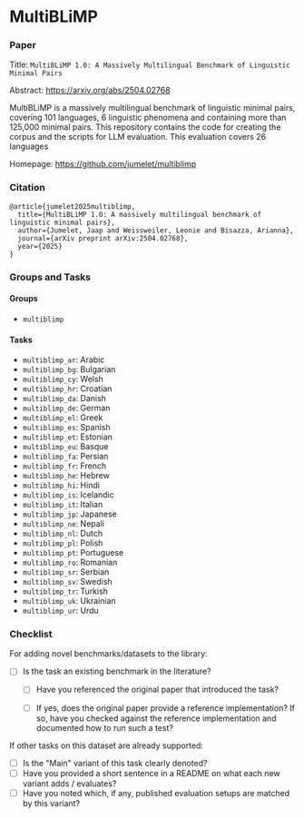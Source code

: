 # MultiBLiMP

### Paper

Title: `MultiBLiMP 1.0: A Massively Multilingual Benchmark of Linguistic Minimal Pairs`

Abstract: https://arxiv.org/abs/2504.02768

MultiBLiMP is a massively multilingual benchmark of linguistic minimal pairs, covering 101 languages, 6 linguistic phenomena and containing more than 125,000 minimal pairs. This repository contains the code for creating the corpus and the scripts for LLM evaluation. This evaluation covers 26 languages

Homepage: https://github.com/jumelet/multiblimp


### Citation

```
@article{jumelet2025multiblimp,
  title={MultiBLiMP 1.0: A massively multilingual benchmark of linguistic minimal pairs},
  author={Jumelet, Jaap and Weissweiler, Leonie and Bisazza, Arianna},
  journal={arXiv preprint arXiv:2504.02768},
  year={2025}
}
```

### Groups and Tasks

#### Groups

* `multiblimp`

#### Tasks
* `multiblimp_ar`: Arabic  
* `multiblimp_bg`: Bulgarian  
* `multiblimp_cy`: Welsh  
* `multiblimp_hr`: Croatian  
* `multiblimp_da`: Danish  
* `multiblimp_de`: German  
* `multiblimp_el`: Greek  
* `multiblimp_es`: Spanish  
* `multiblimp_et`: Estonian  
* `multiblimp_eu`: Basque  
* `multiblimp_fa`: Persian  
* `multiblimp_fr`: French  
* `multiblimp_he`: Hebrew  
* `multiblimp_hi`: Hindi  
* `multiblimp_is`: Icelandic  
* `multiblimp_it`: Italian  
* `multiblimp_jp`: Japanese  
* `multiblimp_ne`: Nepali  
* `multiblimp_nl`: Dutch  
* `multiblimp_pl`: Polish  
* `multiblimp_pt`: Portuguese  
* `multiblimp_ro`: Romanian  
* `multiblimp_sr`: Serbian  
* `multiblimp_sv`: Swedish  
* `multiblimp_tr`: Turkish  
* `multiblimp_uk`: Ukrainian  
* `multiblimp_ur`: Urdu  


### Checklist

For adding novel benchmarks/datasets to the library:
* [ ] Is the task an existing benchmark in the literature?
  * [ ] Have you referenced the original paper that introduced the task?
  * [ ] If yes, does the original paper provide a reference implementation? If so, have you checked against the reference implementation and documented how to run such a test?


If other tasks on this dataset are already supported:
* [ ] Is the "Main" variant of this task clearly denoted?
* [ ] Have you provided a short sentence in a README on what each new variant adds / evaluates?
* [ ] Have you noted which, if any, published evaluation setups are matched by this variant?
